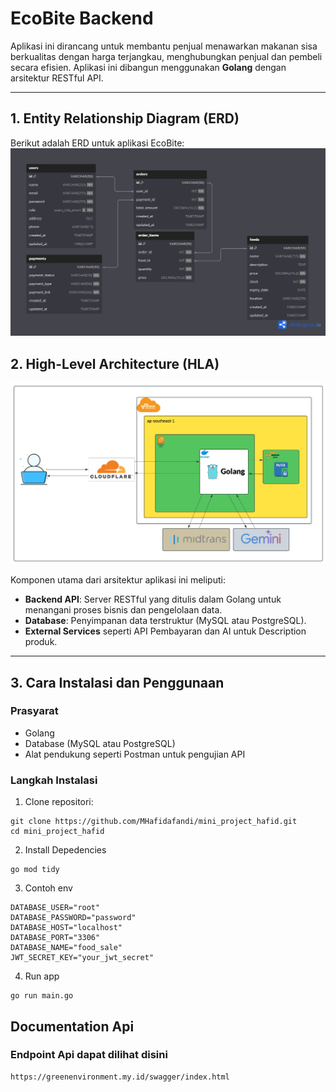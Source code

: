# EcoBite Backend

Aplikasi ini dirancang untuk membantu penjual menawarkan makanan sisa berkualitas dengan harga terjangkau, menghubungkan penjual dan pembeli secara efisien. Aplikasi ini dibangun menggunakan **Golang** dengan arsitektur RESTful API.

---

## 1. Entity Relationship Diagram (ERD)

Berikut adalah ERD untuk aplikasi EcoBite:
![ER Diagram](./assets/erd_ecobite.png)

## 2. High-Level Architecture (HLA)

![HLA Diagram](./assets/hla_ecobite.png)

Komponen utama dari arsitektur aplikasi ini meliputi:

- **Backend API**: Server RESTful yang ditulis dalam Golang untuk menangani proses bisnis dan pengelolaan data.
- **Database**: Penyimpanan data terstruktur (MySQL atau PostgreSQL).
- **External Services** seperti API Pembayaran dan AI untuk Description produk.

---

## 3. Cara Instalasi dan Penggunaan

### Prasyarat

- Golang
- Database (MySQL atau PostgreSQL)
- Alat pendukung seperti Postman untuk pengujian API

### Langkah Instalasi

1. Clone repositori:

```
git clone https://github.com/MHafidafandi/mini_project_hafid.git
cd mini_project_hafid
```

2. Install Depedencies

```
go mod tidy
```

3. Contoh env

```
DATABASE_USER="root"
DATABASE_PASSWORD="password"
DATABASE_HOST="localhost"
DATABASE_PORT="3306"
DATABASE_NAME="food_sale"
JWT_SECRET_KEY="your_jwt_secret"
```

4. Run app

```
go run main.go
```

## Documentation Api

### Endpoint Api dapat dilihat disini

```
https://greenenvironment.my.id/swagger/index.html
```
